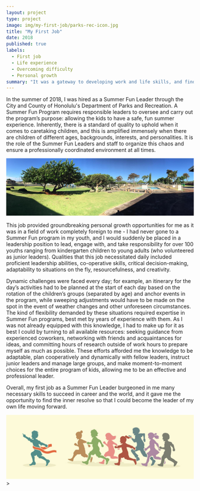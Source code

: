 ```yaml
---
layout: project
type: project
image: img/my-first-job/parks-rec-icon.jpg
title: "My First Job"
date: 2018
published: true
labels:
  - First job
  - Life experience
  - Overcoming difficulty
  - Personal growth
summary: "It was a gateway to developing work and life skills, and finding resolve."
---
```

In the summer of 2018, I was hired as a Summer Fun Leader through the City and County of Honolulu's Department of Parks and Recreation. A Summer Fun Program requires responsible leaders to oversee and carry out the program’s purpose: allowing the kids to have a safe, fun summer experience. Inherently, there is a standard of quality to uphold when it comes to caretaking children, and this is amplified immensely when there are children of different ages, backgrounds, interests, and personalities. It is the role of the Summer Fun Leaders and staff to organize this chaos and ensure a professionally coordinated environment at all times.

<img class="img-fluid" src="../img/my-first-job/pacific-palisades.png">

This job provided groundbreaking personal growth opportunities for me as it was in a field of work completely foreign to me - I had never gone to a Summer Fun program in my youth, and I would suddenly be placed in a leadership position to lead, engage with, and take responsibility for over 100 youths ranging from kindergarten children to young adults (who volunteered as junior leaders). Qualities that this job necessitated daily included proficient leadership abilities, co-operative skills, critical decision-making, adaptability to situations on the fly, resourcefulness, and creativity.

Dynamic challenges were faced every day; for example, an itinerary for the day’s activities had to be planned at the start of each day based on the rotation of the children’s groups (separated by age) and anchor events in the program, while sweeping adjustments would have to be made on the spot in the event of weather changes and other unforeseen circumstances. The kind of flexibility demanded by these situations required expertise in Summer Fun programs, best met by years of experience with them. As I was not already equipped with this knowledge, I had to make up for it as best I could by turning to all available resources: seeking guidance from experienced coworkers, networking with friends and acquaintances for ideas, and committing hours of research outside of work hours to prepare myself as much as possible. These efforts afforded me the knowledge to be adaptable, plan cooperatively and dynamically with fellow leaders, instruct junior leaders and manage large groups, and make moment-to-moment choices for the entire program of kids, allowing me to be an effective and professional leader.

Overall, my first job as a Summer Fun Leader burgeoned in me many necessary skills to succeed in career and the world, and it gave me the opportunity to find the inner resolve so that I could become the leader of my own life moving forward.


<img class="img-fluid" src="../img/my-first-job/summer-silhouettes.jpg">
>
